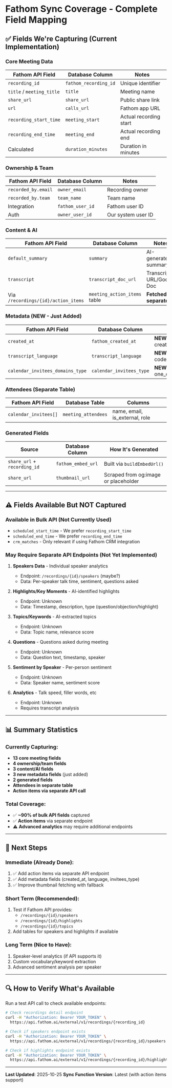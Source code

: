 # Fathom Sync Coverage - Complete Field Mapping

## ✅ Fields We're Capturing (Current Implementation)

### Core Meeting Data
| Fathom API Field | Database Column | Notes |
|-----------------|-----------------|-------|
| `recording_id` | `fathom_recording_id` | Unique identifier |
| `title` / `meeting_title` | `title` | Meeting name |
| `share_url` | `share_url` | Public share link |
| `url` | `calls_url` | Fathom app URL |
| `recording_start_time` | `meeting_start` | Actual recording start |
| `recording_end_time` | `meeting_end` | Actual recording end |
| Calculated | `duration_minutes` | Duration in minutes |

### Ownership & Team
| Fathom API Field | Database Column | Notes |
|-----------------|-----------------|-------|
| `recorded_by.email` | `owner_email` | Recording owner |
| `recorded_by.team` | `team_name` | Team name |
| Integration | `fathom_user_id` | Fathom user ID |
| Auth | `owner_user_id` | Our system user ID |

### Content & AI
| Fathom API Field | Database Column | Notes |
|-----------------|-----------------|-------|
| `default_summary` | `summary` | AI-generated summary |
| `transcript` | `transcript_doc_url` | Transcript URL/Google Doc |
| Via `/recordings/{id}/action_items` | `meeting_action_items` table | **Fetched separately** |

### Metadata (NEW - Just Added)
| Fathom API Field | Database Column | Notes |
|-----------------|-----------------|-------|
| `created_at` | `fathom_created_at` | **NEW** - Recording creation time |
| `transcript_language` | `transcript_language` | **NEW** - Language code (en, es, etc) |
| `calendar_invitees_domains_type` | `calendar_invitees_type` | **NEW** - all_internal / one_or_more_external |

### Attendees (Separate Table)
| Fathom API Field | Database Table | Columns |
|-----------------|----------------|---------|
| `calendar_invitees[]` | `meeting_attendees` | name, email, is_external, role |

### Generated Fields
| Source | Database Column | How It's Generated |
|--------|----------------|-------------------|
| `share_url` + `recording_id` | `fathom_embed_url` | Built via `buildEmbedUrl()` |
| `share_url` | `thumbnail_url` | Scraped from og:image or placeholder |

---

## ⚠️ Fields Available But NOT Captured

### Available in Bulk API (Not Currently Used)
- `scheduled_start_time` - We prefer `recording_start_time`
- `scheduled_end_time` - We prefer `recording_end_time`
- `crm_matches` - Only relevant if using Fathom CRM integration

### May Require Separate API Endpoints (Not Yet Implemented)
1. **Speakers Data** - Individual speaker analytics
   - Endpoint: `/recordings/{id}/speakers` (maybe?)
   - Data: Per-speaker talk time, sentiment, questions asked

2. **Highlights/Key Moments** - AI-identified highlights
   - Endpoint: Unknown
   - Data: Timestamp, description, type (question/objection/highlight)

3. **Topics/Keywords** - AI-extracted topics
   - Endpoint: Unknown
   - Data: Topic name, relevance score

4. **Questions** - Questions asked during meeting
   - Endpoint: Unknown
   - Data: Question text, timestamp, speaker

5. **Sentiment by Speaker** - Per-person sentiment
   - Endpoint: Unknown
   - Data: Speaker name, sentiment score

6. **Analytics** - Talk speed, filler words, etc
   - Endpoint: Unknown
   - Requires transcript analysis

---

## 📊 Summary Statistics

### Currently Capturing:
- **13 core meeting fields**
- **4 ownership/team fields**
- **3 content/AI fields**
- **3 new metadata fields** (just added)
- **2 generated fields**
- **Attendees in separate table**
- **Action items via separate API call**

### Total Coverage:
- ✅ **~90% of bulk API fields** captured
- ✅ **Action items** via separate endpoint
- ⚠️ **Advanced analytics** may require additional endpoints

---

## 🚀 Next Steps

### Immediate (Already Done):
1. ✅ Add action items via separate API endpoint
2. ✅ Add metadata fields (created_at, language, invitees_type)
3. ✅ Improve thumbnail fetching with fallback

### Short Term (Recommended):
1. Test if Fathom API provides:
   - `/recordings/{id}/speakers`
   - `/recordings/{id}/highlights`
   - `/recordings/{id}/topics`
2. Add tables for speakers and highlights if available

### Long Term (Nice to Have):
1. Speaker-level analytics (if API supports it)
2. Custom vocabulary/keyword extraction
3. Advanced sentiment analysis per speaker

---

## 🔍 How to Verify What's Available

Run a test API call to check available endpoints:
```bash
# Check recordings detail endpoint
curl -H "Authorization: Bearer YOUR_TOKEN" \
  https://api.fathom.ai/external/v1/recordings/{recording_id}

# Check if speakers endpoint exists
curl -H "Authorization: Bearer YOUR_TOKEN" \
  https://api.fathom.ai/external/v1/recordings/{recording_id}/speakers

# Check if highlights endpoint exists
curl -H "Authorization: Bearer YOUR_TOKEN" \
  https://api.fathom.ai/external/v1/recordings/{recording_id}/highlights
```

---

**Last Updated**: 2025-10-25
**Sync Function Version**: Latest (with action items support)
